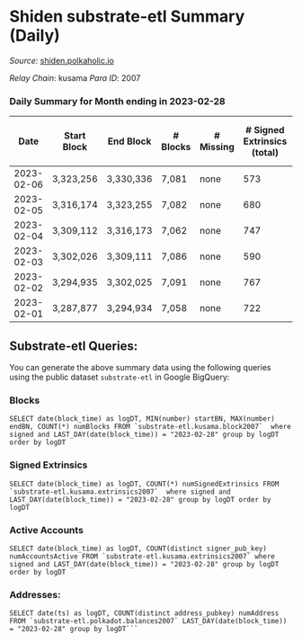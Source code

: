 # Shiden substrate-etl Summary (Daily)

_Source_: [shiden.polkaholic.io](https://shiden.polkaholic.io)

*Relay Chain*: kusama
*Para ID*: 2007



### Daily Summary for Month ending in 2023-02-28


| Date | Start Block | End Block | # Blocks | # Missing | # Signed Extrinsics (total) | # Active Accounts | # Addresses with Balances | # Events | # Transfers | # XCM Transfers In | # XCM Transfers Out |
| ---- | ----------- | --------- | -------- | --------- | --------------------------- | ----------------- | ------------------------- | -------- | ----------- | ------------------ | ------------------- |
| 2023-02-06 | 3,323,256 | 3,330,336 | 7,081 | none | 573 | 105 | 637,456 | 78,476 | 7,534 ($58,113.71) |   |   |
| 2023-02-05 | 3,316,174 | 3,323,255 | 7,082 | none | 680 | 148 | 637,405 | 81,778 | 7,761 ($100,464) |   |   |
| 2023-02-04 | 3,309,112 | 3,316,173 | 7,062 | none | 747 | 141 | 637,384 | 74,180 | 7,583 ($553,702) | 2 ($116.48) | 1 ($118.09) |
| 2023-02-03 | 3,302,026 | 3,309,111 | 7,086 | none | 590 | 125 | 637,345 | 80,034 | 7,417 ($44,312.38) |   | 3 ($245.21) |
| 2023-02-02 | 3,294,935 | 3,302,025 | 7,091 | none | 767 | 165 | 637,319 | 107,404 | 8,217 ($306,890) |   |   |
| 2023-02-01 | 3,287,877 | 3,294,934 | 7,058 | none | 722 | 149 | 637,289 | 81,019 | 7,505 ($178,834) | 3 ($363.27) | 1 ($2.41) |

## Substrate-etl Queries:
You can generate the above summary data using the following queries using the public dataset `substrate-etl` in Google BigQuery:


### Blocks
```
SELECT date(block_time) as logDT, MIN(number) startBN, MAX(number) endBN, COUNT(*) numBlocks FROM `substrate-etl.kusama.block2007`  where signed and LAST_DAY(date(block_time)) = "2023-02-28" group by logDT order by logDT
```


### Signed Extrinsics
```
SELECT date(block_time) as logDT, COUNT(*) numSignedExtrinsics FROM `substrate-etl.kusama.extrinsics2007`  where signed and LAST_DAY(date(block_time)) = "2023-02-28" group by logDT order by logDT
```


### Active Accounts
```
SELECT date(block_time) as logDT, COUNT(distinct signer_pub_key) numAccountsActive FROM `substrate-etl.kusama.extrinsics2007` where signed and LAST_DAY(date(block_time)) = "2023-02-28" group by logDT order by logDT
```


### Addresses:
```
SELECT date(ts) as logDT, COUNT(distinct address_pubkey) numAddress FROM `substrate-etl.polkadot.balances2007` LAST_DAY(date(block_time)) = "2023-02-28" group by logDT```

